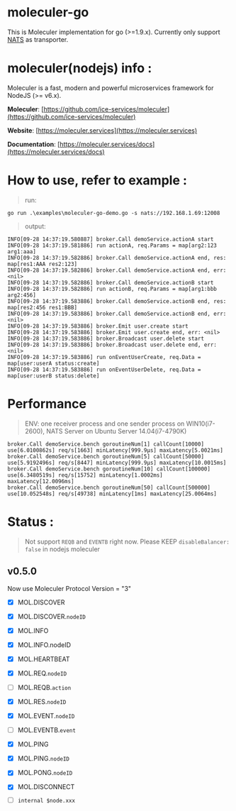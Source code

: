 # moleculer-go
This is Moleculer implementation for go (>=1.9.x). Currently only support [NATS](http://nats.io) as transporter.


# moleculer(nodejs) info :
Moleculer is a fast, modern and powerful microservices framework for NodeJS (>= v6.x).

**Moleculer**: [https://github.com/ice-services/moleculer](https://github.com/ice-services/moleculer)

**Website**: [https://moleculer.services](https://moleculer.services)

**Documentation**: [https://moleculer.services/docs](https://moleculer.services/docs)

# How to use, refer to example :

> run:
```
go run .\examples\moleculer-go-demo.go -s nats://192.168.1.69:12008
```
> output:
```
INFO[09-28 14:37:19.580887] broker.Call demoService.actionA start
INFO[09-28 14:37:19.581886] run actionA, req.Params = map[arg2:123 arg1:aaa]
INFO[09-28 14:37:19.582886] broker.Call demoService.actionA end, res: map[res1:AAA res2:123]
INFO[09-28 14:37:19.582886] broker.Call demoService.actionA end, err: <nil>
INFO[09-28 14:37:19.582886] broker.Call demoService.actionB start
INFO[09-28 14:37:19.582886] run actionB, req.Params = map[arg1:bbb arg2:456]
INFO[09-28 14:37:19.583886] broker.Call demoService.actionB end, res: map[res2:456 res1:BBB]
INFO[09-28 14:37:19.583886] broker.Call demoService.actionB end, err: <nil>
INFO[09-28 14:37:19.583886] broker.Emit user.create start
INFO[09-28 14:37:19.583886] broker.Emit user.create end, err: <nil>
INFO[09-28 14:37:19.583886] broker.Broadcast user.delete start
INFO[09-28 14:37:19.583886] broker.Broadcast user.delete end, err: <nil>
INFO[09-28 14:37:19.583886] run onEventUserCreate, req.Data = map[user:userA status:create]
INFO[09-28 14:37:19.583886] run onEventUserDelete, req.Data = map[user:userB status:delete]
```
# Performance 
> ENV: one receiver process and one sender process on WIN10(i7-2600), NATS Server on Ubuntu Server 14.04(i7-4790K)
```
broker.Call demoService.bench goroutineNum[1] callCount[10000] use[6.0100862s] req/s[1663] minLatency[999.9µs] maxLatency[5.0021ms]
broker.Call demoService.bench goroutineNum[5] callCount[50000] use[5.9192496s] req/s[8447] minLatency[999.9µs] maxLatency[10.0015ms]
broker.Call demoService.bench goroutineNum[10] callCount[100000] use[6.3480519s] req/s[15752] minLatency[1.0002ms] maxLatency[12.0096ms]
broker.Call demoService.bench goroutineNum[50] callCount[500000] use[10.052548s] req/s[49738] minLatency[1ms] maxLatency[25.0064ms]
```

# Status :

> Not support `REQB` and `EVENTB` right now. Please KEEP `disableBalancer: false` in nodejs moleculer

## v0.5.0

Now use Moleculer Protocol Version = "3"

- [x] MOL.DISCOVER
- [x] MOL.DISCOVER.`nodeID`
- [x] MOL.INFO
- [x] MOL.INFO.nodeID
- [x] MOL.HEARTBEAT
- [x] MOL.REQ.`nodeID`
- [ ] MOL.REQB.`action`
- [x] MOL.RES.`nodeID`
- [x] MOL.EVENT.`nodeID`
- [ ] MOL.EVENTB.`event`
- [x] MOL.PING
- [x] MOL.PING.`nodeID`
- [x] MOL.PONG.`nodeID`
- [x] MOL.DISCONNECT
- [ ] `internal $node.xxx`


